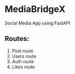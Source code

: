 # MediaBridgeX

Social Media App using FastAPI

## Routes:

1. Post route
2. Users route
3. Auth route
4. Likes route